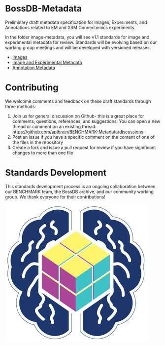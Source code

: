 # BossDB-Metadata
Preliminary draft metadata specification for Images, Experiments, and Annotations related to EM and XRM Connectomics experiments.

In the folder image-metadata, you will see v1.1 standards for image and experimental metadata for review. Standards will be evolving based on our working group meetings and will be developed with versioned releases.
* [Images](image-metadata/images)
* [Image and Experimental Metadata](image-metadata/metadata)
* [Annotation Metadata](annotation-metadata)

# Contributing
We welcome comments and feedback on these draft standards through three methods:

1. Join us for general discussion on Github- this is a great place for comments, questions, references, and suggestions. You can open a new thread or comment on an existing thread: https://github.com/aplbrain/BENCHMARK-Metadata/discussions
2. Post an issue if you have a specific comment on the content of one of the files in the repository
3. Create a fork and issue a pull request for review if you have significant changes to more than one file

# Standards Development
This standards development process is an ongoing collaboration between our BENCHMARK team, the BossDB archive, and our community working group. We thank everyone for their contributions!

![dataset](assets/bossdblogo.png)
